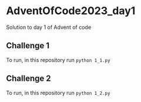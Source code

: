 # AdventOfCode2023_day1
Solution to day 1 of Advent of code

## Challenge 1
To run, in this repository run `python 1_1.py`

## Challenge 2
To run, in this repository run `python 1_2.py`
